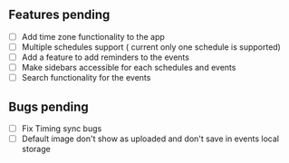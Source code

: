 ## Features pending

- [ ] Add time zone functionality to the app
- [ ] Multiple schedules support ( current only one schedule is supported)
- [ ] Add a feature to add reminders to the events
- [ ] Make sidebars accessible for each schedules and events
- [ ] Search functionality for the events

## Bugs pending

- [ ] Fix Timing sync bugs
- [ ] Default image don't show as uploaded and don't save in events local storage
